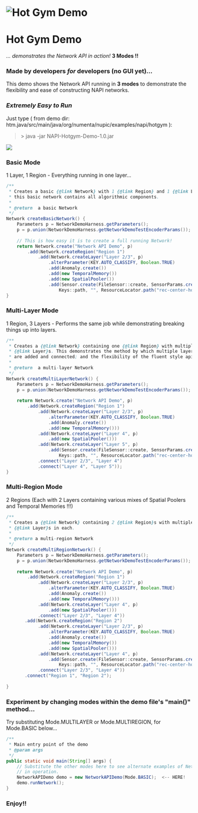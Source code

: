 # ![Hot Gym Demo](http://metaware.us/hotgym.png) 
# Hot Gym Demo 
_... demonstrates the Network API in action!_ **3 Modes !!**

### Made by developers _for_ developers (no GUI yet)...

This demo shows the Network API running in **3 modes** to demonstrate the flexibility and ease of constructing NAPI networks.

### _Extremely Easy to Run_
Just type ( from demo dir: htm.java/src/main/java/org/numenta/nupic/examples/napi/hotgym ):
>&gt; java -jar NAPI-Hotgym-Demo-1.0.jar 

![](http://metaware.us/napi-hotgym-demo.gif)



### Basic Mode
1 Layer, 1 Region - Everything running in one layer...

``` Java
/**
 * Creates a basic {@link Network} with 1 {@link Region} and 1 {@link Layer}. However
 * this basic network contains all algorithmic components.
 * 
 * @return  a basic Network
 */
Network createBasicNetwork() {
    Parameters p = NetworkDemoHarness.getParameters();
    p = p.union(NetworkDemoHarness.getNetworkDemoTestEncoderParams());
    
    // This is how easy it is to create a full running Network!
    return Network.create("Network API Demo", p)
        .add(Network.createRegion("Region 1")
            .add(Network.createLayer("Layer 2/3", p)
                .alterParameter(KEY.AUTO_CLASSIFY, Boolean.TRUE)
                .add(Anomaly.create())
                .add(new TemporalMemory())
                .add(new SpatialPooler())
                .add(Sensor.create(FileSensor::create, SensorParams.create(
                    Keys::path, "", ResourceLocator.path("rec-center-hourly.csv"))))));
}
```

### Multi-Layer Mode
1 Region, 3 Layers - Performs the same job while demonstrating breaking things up into layers.

``` Java
/**
 * Creates a {@link Network} containing one {@link Region} with multiple 
 * {@link Layer}s. This demonstrates the method by which multiple layers 
 * are added and connected; and the flexibility of the fluent style api.
 * 
 * @return  a multi-layer Network
 */
Network createMultiLayerNetwork() {
    Parameters p = NetworkDemoHarness.getParameters();
    p = p.union(NetworkDemoHarness.getNetworkDemoTestEncoderParams());
    
    return Network.create("Network API Demo", p)
        .add(Network.createRegion("Region 1")
            .add(Network.createLayer("Layer 2/3", p)
                .alterParameter(KEY.AUTO_CLASSIFY, Boolean.TRUE)
                .add(Anomaly.create())
                .add(new TemporalMemory()))
            .add(Network.createLayer("Layer 4", p)
                .add(new SpatialPooler()))
            .add(Network.createLayer("Layer 5", p)
                .add(Sensor.create(FileSensor::create, SensorParams.create(
                    Keys::path, "", ResourceLocator.path("rec-center-hourly.csv")))))
            .connect("Layer 2/3", "Layer 4")
            .connect("Layer 4", "Layer 5"));
}
```

### Multi-Region Mode
2 Regions (Each with 2 Layers containing various mixes of Spatial Poolers and Temporal Memories !!!)

``` Java
/**
 * Creates a {@link Network} containing 2 {@link Region}s with multiple
 * {@link Layer}s in each.
 * 
 * @return a multi-region Network
 */
Network createMultiRegionNetwork() {
    Parameters p = NetworkDemoHarness.getParameters();
    p = p.union(NetworkDemoHarness.getNetworkDemoTestEncoderParams());
    
    return Network.create("Network API Demo", p)
        .add(Network.createRegion("Region 1")
            .add(Network.createLayer("Layer 2/3", p)
                .alterParameter(KEY.AUTO_CLASSIFY, Boolean.TRUE)
                .add(Anomaly.create())
                .add(new TemporalMemory()))
            .add(Network.createLayer("Layer 4", p)
                .add(new SpatialPooler()))
            .connect("Layer 2/3", "Layer 4"))
       .add(Network.createRegion("Region 2")
            .add(Network.createLayer("Layer 2/3", p)
                .alterParameter(KEY.AUTO_CLASSIFY, Boolean.TRUE)
                .add(Anomaly.create())
                .add(new TemporalMemory())
                .add(new SpatialPooler()))
            .add(Network.createLayer("Layer 4", p)
                .add(Sensor.create(FileSensor::create, SensorParams.create(
                    Keys::path, "", ResourceLocator.path("rec-center-hourly.csv")))))
            .connect("Layer 2/3", "Layer 4"))
       .connect("Region 1", "Region 2");
                 
}
```

### Experiment by changing modes within the demo file's "main()" method...

Try substituting Mode.MULTILAYER or Mode.MULTIREGION, for Mode.BASIC below...

``` Java
/**
 * Main entry point of the demo
 * @param args
 */
public static void main(String[] args) {
    // Substitute the other modes here to see alternate examples of Network construction
    // in operation.
    NetworkAPIDemo demo = new NetworkAPIDemo(Mode.BASIC);  <-- HERE!
    demo.runNetwork();
}
```

### Enjoy!!
